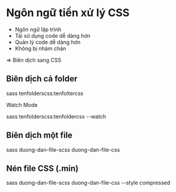 # Ngôn ngữ tiền xử lý CSS

- Ngôn ngữ lập trình
- Tái sử dụng code dễ dàng hơn
- Quản lý code dễ dàng hơn
- Không bị nhàm chán

=> Biên dịch sang CSS

## Biên dịch cả folder

sass tenfolderscss:tenfoltercss

Watch Mode

sass tenfolderscss:tenfoldercss --watch

## Biên dịch một file

sass duong-dan-file-scss
duong-dan-file-css

## Nén file CSS (.min)

sass duong-dan-file-scss
duong-dan-file-css --style compressed